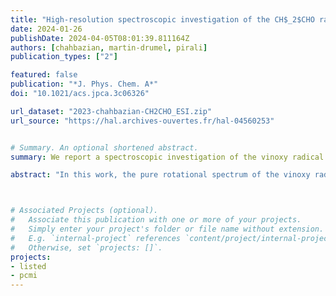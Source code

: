 ```yaml
---
title: "High-resolution spectroscopic investigation of the CH$_2$CHO radical in the sub-millimeter region"
date: 2024-01-26
publishDate: 2024-04-05T08:01:39.811164Z
authors: [chahbazian, martin-drumel, pirali]
publication_types: ["2"]

featured: false
publication: "*J. Phys. Chem. A*"
doi: "10.1021/acs.jpca.3c06326"

url_dataset: "2023-chahbazian-CH2CHO_ESI.zip"
url_source: "https://hal.archives-ouvertes.fr/hal-04560253"


# Summary. An optional shortened abstract.
summary: We report a spectroscopic investigation of the vinoxy radical (CH<sub>2</sub>CHO) in the millimeter and sub-millimeter-wave domain.

abstract: "In this work, the pure rotational spectrum of the vinoxy radical (CH<sub>2</sub>CHO) has been studied at millimeter and sub-millimeter wavelengths (110-860 GHz). CH<sub>2</sub>CHO was produced by H-abstraction from acetaldehyde (CH<sub>3</sub>CHO) using atomic fluorine in a double-pass absorption cell at room temperature. A Zeeman-modulation spectrometer, in which an external magnetic field generated inside the absorption cell is amplitude-modulated, was used to record the pure rotational transitions of the radical. The recorded spectra are devoid of signals from closed-shell species, allowing for relatively fast acquisitions over wide spectral windows. Transitions involving values of the rotational quantum numbers N'' and Ka'' up to 41 and 18, respectively, were measured and combined with all available high-resolution literature data (both pure rotation and ground-state combination differences from ro-vibration) to greatly improve the modeling of the CH<sub>2</sub>CHO spectrum. The combined experimental line list is fit using a semirigid rotor Hamiltonian, and the results are compared to quantum chemical calculations. This laboratory study provides the spectroscopic information needed to search for CH<sub>2</sub>CHO in various interstellar environments, from cold (e.g., typically 10 K for dense molecular clouds) to warm (e.g., 200 K for hot corinos) objects."



# Associated Projects (optional).
#   Associate this publication with one or more of your projects.
#   Simply enter your project's folder or file name without extension.
#   E.g. `internal-project` references `content/project/internal-project/index.md`.
#   Otherwise, set `projects: []`.
projects:
- listed
- pcmi
---
```


